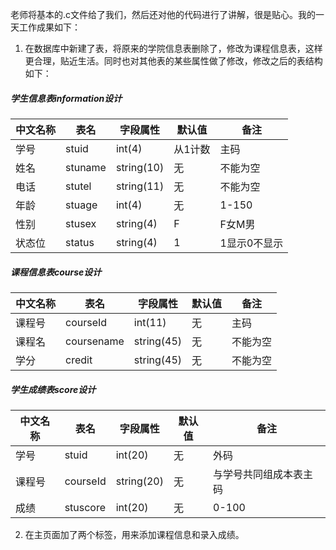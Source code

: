 老师将基本的.c文件给了我们，然后还对他的代码进行了讲解，很是贴心。我的一天工作成果如下：
 1. 在数据库中新建了表，将原来的学院信息表删除了，修改为课程信息表，这样更合理，贴近生活。同时也对其他表的某些属性做了修改，修改之后的表结构如下：
##### 学生信息表information设计
| 中文名称 | 表名 | 字段属性 | 默认值 | 备注 |
|---------|-----|---------|-------|------|
| 学号 | stuid | int(4) | 从1计数 | 主码 |
| 姓名 | stuname | string(10) | 无 | 不能为空 |
| 电话 | stutel | string(11) | 无 | 不能为空 |
| 年龄 | stuage | int(4) | 无 | 1-150 |
| 性别 | stusex | string(4) | F | F女M男 |
| 状态位 | status | string(4) | 1 | 1显示0不显示|


##### 课程信息表course设计
| 中文名称 | 表名 | 字段属性 | 默认值 | 备注 |
|---------|-----|---------|-------|------|
| 课程号 | courseId | int(11) | 无 | 主码 |
| 课程名 | coursename | string(45) | 无 | 不能为空 |
| 学分  | credit | string(45) | 无 | 不能为空 |


##### 学生成绩表score设计
| 中文名称 | 表名 | 字段属性 | 默认值 | 备注 |
|---------|-----|---------|-------|------|
| 学号 | stuid | int(20) | 无 | 外码 |
| 课程号 | courseId | string(20) | 无 | 与学号共同组成本表主码 |
| 成绩 | stuscore | int(20) | 无 | 0-100 |

2. 在主页面加了两个标签，用来添加课程信息和录入成绩。
